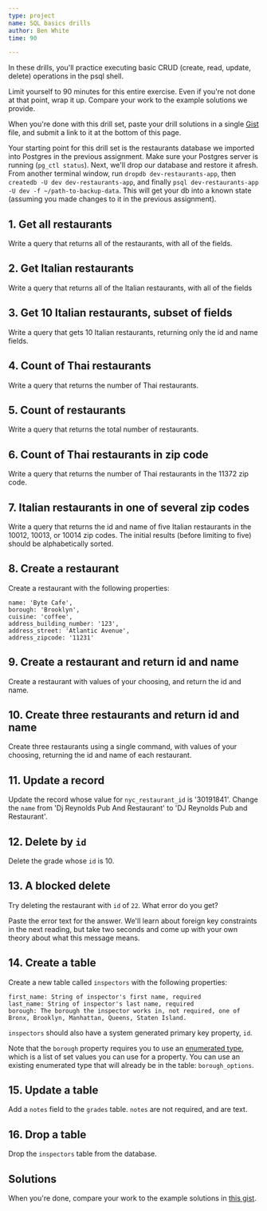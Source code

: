 ```yaml
---
type: project
name: SQL basics drills
author: Ben White
time: 90

---
```


In these drills, you'll practice executing basic CRUD (create, read, update, delete) operations in the psql shell.

Limit yourself to 90 minutes for this entire exercise. Even if you're not done at that point, wrap it up. Compare your work to the example solutions we provide.

When you're done with this drill set, paste your drill solutions in a single [Gist](https://gist.github.com/) file, and submit a link to it at the bottom of this page.

Your starting point for this drill set is the restaurants database we imported into Postgres in the previous assignment. Make sure your Postgres server is running (`pg_ctl status`). Next, we'll drop our database and restore it afresh. From another terminal window, run `dropdb dev-restaurants-app`, then `createdb -U dev dev-restaurants-app`, and finally `psql dev-restaurants-app -U dev -f ~/path-to-backup-data`. This will get your db into a known state (assuming you made changes to it in the previous assignment).


## 1. Get all restaurants

Write a query that returns all of the restaurants, with all of the fields.

## 2. Get Italian restaurants

Write a query that returns all of the Italian restaurants, with all of the fields

## 3. Get 10 Italian restaurants, subset of fields

Write a query that gets 10 Italian restaurants, returning only the id and name fields.

## 4. Count of Thai restaurants

Write a query that returns the number of Thai restaurants.

## 5. Count of restaurants

Write a query that returns the total number of restaurants.

## 6. Count of Thai restaurants in zip code

Write a query that returns the number of Thai restaurants in the 11372 zip code.

## 7. Italian restaurants in one of several zip codes

Write a query that returns the id and name of five Italian restaurants in the 10012, 10013, or 10014 zip codes. The initial results (before limiting to five) should be alphabetically sorted.

## 8. Create a restaurant

Create a restaurant with the following properties:

```
name: 'Byte Cafe',
borough: 'Brooklyn',
cuisine: 'coffee',
address_building_number: '123',
address_street: 'Atlantic Avenue',
address_zipcode: '11231'
```


## 9. Create a restaurant and return id and name

Create a restaurant with values of your choosing, and return the id and name.

## 10. Create three restaurants and return id and name

Create three restaurants using a single command, with values of your choosing, returning the id and name of each restaurant.

## 11. Update a record

Update the record whose value for `nyc_restaurant_id` is '30191841'. Change the `name` from 'Dj Reynolds Pub And Restaurant' to 'DJ Reynolds Pub and Restaurant'.

## 12. Delete by `id`

Delete the grade whose `id` is 10.

## 13. A blocked delete

Try deleting the restaurant with `id` of `22`. What error do you get?

Paste the error text for the answer. We'll learn about foreign key constraints in the next reading, but take two seconds and come up with your own theory about what this message means.


## 14. Create a table

Create a new table called `inspectors` with the following properties:

```
first_name: String of inspector's first name, required
last_name: String of inspector's last name, required
borough: The borough the inspector works in, not required, one of Bronx, Brooklyn, Manhattan, Queens, Staten Island.
```

`inspectors` should also have a system generated primary key property, `id`.

Note that the `borough` property requires you to use an [enumerated type](https://www.postgresql.org/docs/current/static/datatype-enum.html), which is a list of set values you can use for a property. You can use an existing enumerated type that will already be in the table: `borough_options`.

## 15. Update a table

Add a `notes` field to the `grades` table. `notes` are not required, and are text.

## 16. Drop a table

Drop the `inspectors` table from the database.

## Solutions

When you're done, compare your work to the example solutions in [this gist](https://gist.github.com/benjaminEwhite/6a6271be1c86068163f3af6fa8dc0e4c).

